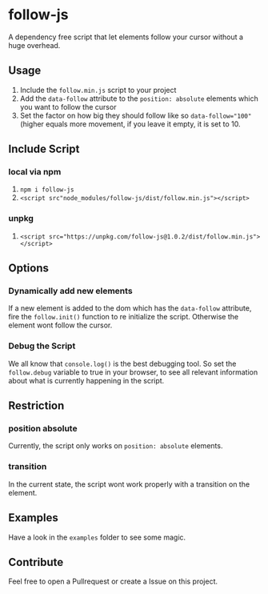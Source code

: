 # follow-js
A dependency free script that let elements follow your cursor without a huge overhead.

## Usage
1. Include the `follow.min.js` script to your project
2. Add the `data-follow` attribute to the `position: absolute` elements which you want to follow the cursor
3. Set the factor on how big they should follow like so `data-follow="100"` (higher equals more movement, if you 
leave it empty, it is set to 10.

## Include Script
### local via npm
1. `npm i follow-js`
2. `<script src"node_modules/follow-js/dist/follow.min.js"></script>`

### unpkg
1. `<script src="https://unpkg.com/follow-js@1.0.2/dist/follow.min.js"></script>`

## Options
### Dynamically add new elements
If a new element is added to the dom which has the `data-follow` attribute, fire the `follow.init()` function 
to re initialize the script. Otherwise the element wont follow the cursor.

### Debug the Script
We all know that `console.log()` is the best debugging tool. So set the `follow.debug` variable to true in your
browser, to see all relevant information about what is currently happening in the script.

## Restriction
### position absolute
Currently, the script only works on `position: absolute` elements.

### transition
In the current state, the script wont work properly with a transition on the element. 

## Examples
Have a look in the `examples` folder to see some magic. 

## Contribute
Feel free to open a Pullrequest or create a Issue on this project.